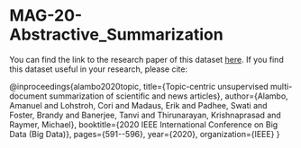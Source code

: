 # MAG-20-Abstractive_Summarization

You can find the link to the research paper of this dataset [here](https://ieeexplore.ieee.org/abstract/document/9378403).  If you find this dataset useful in your research, please cite:

@inproceedings{alambo2020topic,
  title={Topic-centric unsupervised multi-document summarization of scientific and news articles},
  author={Alambo, Amanuel and Lohstroh, Cori and Madaus, Erik and Padhee, Swati and Foster, Brandy and Banerjee, Tanvi and Thirunarayan, Krishnaprasad and Raymer, Michael},
  booktitle={2020 IEEE International Conference on Big Data (Big Data)},
  pages={591--596},
  year={2020},
  organization={IEEE}
}
